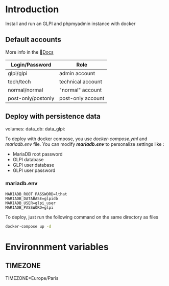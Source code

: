 # Introduction

Install and run an GLPI and phpmyadmin instance with docker 

## Default accounts

More info in the 📄[Docs](https://glpi-install.readthedocs.io/en/latest/install/wizard.html#end-of-installation)

| Login/Password     	| Role              	|
|--------------------	|-------------------	|
| glpi/glpi          	| admin account     	|
| tech/tech          	| technical account 	|
| normal/normal      	| "normal" account  	|
| post-only/postonly 	| post-only account 	|


## Deploy with persistence data

volumes:
  data_db:
  data_glpi:

To deploy with docker compose, you use *docker-compose.yml* and *mariadb.env* file.
You can modify **_mariadb.env_** to personalize settings like :

* MariaDB root password
* GLPI database
* GLPI user database
* GLPI user password


### mariadb.env
```
MARIADB_ROOT_PASSWORD=lthat
MARIADB_DATABASE=glpidb
MARIADB_USER=glpi_user
MARIADB_PASSWORD=glpi
```


To deploy, just run the following command on the same directory as files

```sh
docker-compose up -d
```

# Environnment variables

## TIMEZONE

TIMEZONE=Europe/Paris

